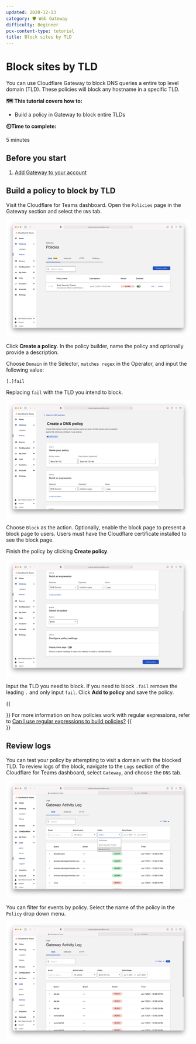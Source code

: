 ```yaml
---
updated: 2020-12-13
category: 🛡️ Web Gateway
difficulty: Beginner
pcx-content-type: tutorial
title: Block sites by TLD
---
```


# Block sites by TLD

You can use Cloudflare Gateway to block DNS queries a entire top level domain (TLD). These policies will block any hostname in a specific TLD.

**🗺️ This tutorial covers how to:**

- Build a policy in Gateway to block entire TLDs

**⏲️Time to complete:**

5 minutes

## Before you start

1.  [Add Gateway to your account](/cloudflare-one/setup/)

## Build a policy to block by TLD

Visit the Cloudflare for Teams dashboard. Open the `Policies` page in the Gateway section and select the `DNS` tab.

![Dashboard](../static/secure-web-gateway/block-tld/policies.png)

Click **Create a policy**. In the policy builder, name the policy and optionally provide a description.

Choose `Domain` in the Selector, `matches regex` in the Operator, and input the following value:

    [.]fail

Replacing `fail` with the TLD you intend to block.

![Fail Policy](../static/secure-web-gateway/block-tld/block-fail.png)

Choose `Block` as the action. Optionally, enable the block page to present a block page to users. Users must have the Cloudflare certificate installed to see the block page.

Finish the policy by clicking **Create policy**.

![Block Action](../static/secure-web-gateway/block-tld/block-action.png)

Input the TLD you need to block. If you need to block `.fail` remove the leading `.` and only input `fail`. Click **Add to policy** and save the policy.

{{<Aside type="note">}}
For more information on how policies work with regular expressions, refer to [Can I use regular expressions to build policies?](/cloudflare-one/faq/teams-policies-faq/#can-i-use-regular-expressions-to-build-policies)
{{</Aside>}}

## Review logs

You can test your policy by attempting to visit a domain with the blocked TLD. To review logs of the block, navigate to the `Logs` section of the Cloudflare for Teams dashboard, select `Gateway`, and choose the `DNS` tab.

![Logs](../static/secure-web-gateway/block-tld/review-logs-start.png)

You can filter for events by policy. Select the name of the policy in the `Policy` drop down menu.

![Logs](../static/secure-web-gateway/block-tld/review-logs-filter.png)
